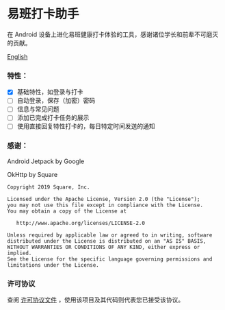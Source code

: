 # 易班打卡助手

在 Android 设备上进化易班健康打卡体验的工具，感谢诸位学长和前辈不可磨灭的贡献。

[English](./README.md)

### 特性：

- [x] 基础特性，如登录与打卡
- [ ] 自动登录，保存（加密）密码
- [ ] 信息与常见问题
- [ ] 添加已完成打卡任务的展示
- [ ] 使用直接回复特性打卡的，每日特定时间发送的通知

### 感谢：

Android Jetpack by Google

OkHttp by Square

```
Copyright 2019 Square, Inc.

Licensed under the Apache License, Version 2.0 (the "License");
you may not use this file except in compliance with the License.
You may obtain a copy of the License at

   http://www.apache.org/licenses/LICENSE-2.0

Unless required by applicable law or agreed to in writing, software
distributed under the License is distributed on an "AS IS" BASIS,
WITHOUT WARRANTIES OR CONDITIONS OF ANY KIND, either express or implied.
See the License for the specific language governing permissions and
limitations under the License.
```

### 许可协议

查阅 [许可协议文件](./LICENSE) ，使用该项目及其代码则代表您已接受该协议。